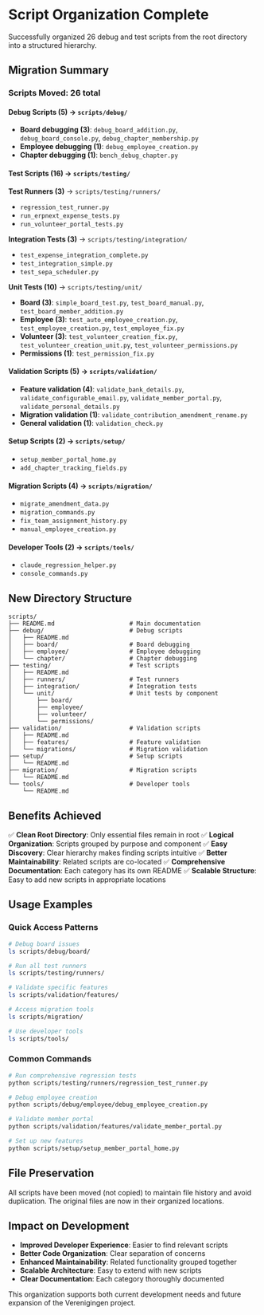 # Script Organization Complete

Successfully organized 26 debug and test scripts from the root directory into a structured hierarchy.

## Migration Summary

### Scripts Moved: 26 total

#### Debug Scripts (5) → `scripts/debug/`
- **Board debugging (3)**: `debug_board_addition.py`, `debug_board_console.py`, `debug_chapter_membership.py`
- **Employee debugging (1)**: `debug_employee_creation.py`
- **Chapter debugging (1)**: `bench_debug_chapter.py`

#### Test Scripts (16) → `scripts/testing/`

**Test Runners (3)** → `scripts/testing/runners/`
- `regression_test_runner.py`
- `run_erpnext_expense_tests.py`
- `run_volunteer_portal_tests.py`

**Integration Tests (3)** → `scripts/testing/integration/`
- `test_expense_integration_complete.py`
- `test_integration_simple.py`
- `test_sepa_scheduler.py`

**Unit Tests (10)** → `scripts/testing/unit/`
- **Board (3)**: `simple_board_test.py`, `test_board_manual.py`, `test_board_member_addition.py`
- **Employee (3)**: `test_auto_employee_creation.py`, `test_employee_creation.py`, `test_employee_fix.py`
- **Volunteer (3)**: `test_volunteer_creation_fix.py`, `test_volunteer_creation_unit.py`, `test_volunteer_permissions.py`
- **Permissions (1)**: `test_permission_fix.py`

#### Validation Scripts (5) → `scripts/validation/`
- **Feature validation (4)**: `validate_bank_details.py`, `validate_configurable_email.py`, `validate_member_portal.py`, `validate_personal_details.py`
- **Migration validation (1)**: `validate_contribution_amendment_rename.py`
- **General validation (1)**: `validation_check.py`

#### Setup Scripts (2) → `scripts/setup/`
- `setup_member_portal_home.py`
- `add_chapter_tracking_fields.py`

#### Migration Scripts (4) → `scripts/migration/`
- `migrate_amendment_data.py`
- `migration_commands.py`
- `fix_team_assignment_history.py`
- `manual_employee_creation.py`

#### Developer Tools (2) → `scripts/tools/`
- `claude_regression_helper.py`
- `console_commands.py`

## New Directory Structure

```
scripts/
├── README.md                     # Main documentation
├── debug/                        # Debug scripts
│   ├── README.md
│   ├── board/                    # Board debugging
│   ├── employee/                 # Employee debugging
│   └── chapter/                  # Chapter debugging
├── testing/                      # Test scripts
│   ├── README.md
│   ├── runners/                  # Test runners
│   ├── integration/              # Integration tests
│   └── unit/                     # Unit tests by component
│       ├── board/
│       ├── employee/
│       ├── volunteer/
│       └── permissions/
├── validation/                   # Validation scripts
│   ├── README.md
│   ├── features/                 # Feature validation
│   └── migrations/               # Migration validation
├── setup/                        # Setup scripts
│   └── README.md
├── migration/                    # Migration scripts
│   └── README.md
└── tools/                        # Developer tools
    └── README.md
```

## Benefits Achieved

✅ **Clean Root Directory**: Only essential files remain in root
✅ **Logical Organization**: Scripts grouped by purpose and component
✅ **Easy Discovery**: Clear hierarchy makes finding scripts intuitive
✅ **Better Maintainability**: Related scripts are co-located
✅ **Comprehensive Documentation**: Each category has its own README
✅ **Scalable Structure**: Easy to add new scripts in appropriate locations

## Usage Examples

### Quick Access Patterns
```bash
# Debug board issues
ls scripts/debug/board/

# Run all test runners
ls scripts/testing/runners/

# Validate specific features
ls scripts/validation/features/

# Access migration tools
ls scripts/migration/

# Use developer tools
ls scripts/tools/
```

### Common Commands
```bash
# Run comprehensive regression tests
python scripts/testing/runners/regression_test_runner.py

# Debug employee creation
python scripts/debug/employee/debug_employee_creation.py

# Validate member portal
python scripts/validation/features/validate_member_portal.py

# Set up new features
python scripts/setup/setup_member_portal_home.py
```

## File Preservation

All scripts have been moved (not copied) to maintain file history and avoid duplication. The original files are now in their organized locations.

## Impact on Development

- **Improved Developer Experience**: Easier to find relevant scripts
- **Better Code Organization**: Clear separation of concerns
- **Enhanced Maintainability**: Related functionality grouped together
- **Scalable Architecture**: Easy to extend with new scripts
- **Clear Documentation**: Each category thoroughly documented

This organization supports both current development needs and future expansion of the Verenigingen project.